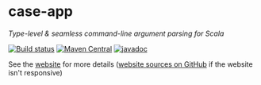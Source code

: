 # case-app

*Type-level & seamless command-line argument parsing for Scala*

[![Build status](https://github.com/alexarchambault/case-app/workflows/CI/badge.svg)](https://github.com/alexarchambault/case-app/actions?query=workflow%3ACI)
[![Maven Central](https://img.shields.io/maven-central/v/com.github.alexarchambault/case-app_3.svg)](https://maven-badges.herokuapp.com/maven-central/com.github.alexarchambault/case-app_3)
[![javadoc](https://javadoc.io/badge2/com.github.alexarchambault/case-app_3/javadoc.svg)](https://javadoc.io/doc/com.github.alexarchambault/case-app_3)

See the [website](https://alexarchambault.github.io/case-app/) for more details ([website sources on GitHub](https://github.com/alexarchambault/case-app/tree/main/docs/pages) if the website isn't responsive)
